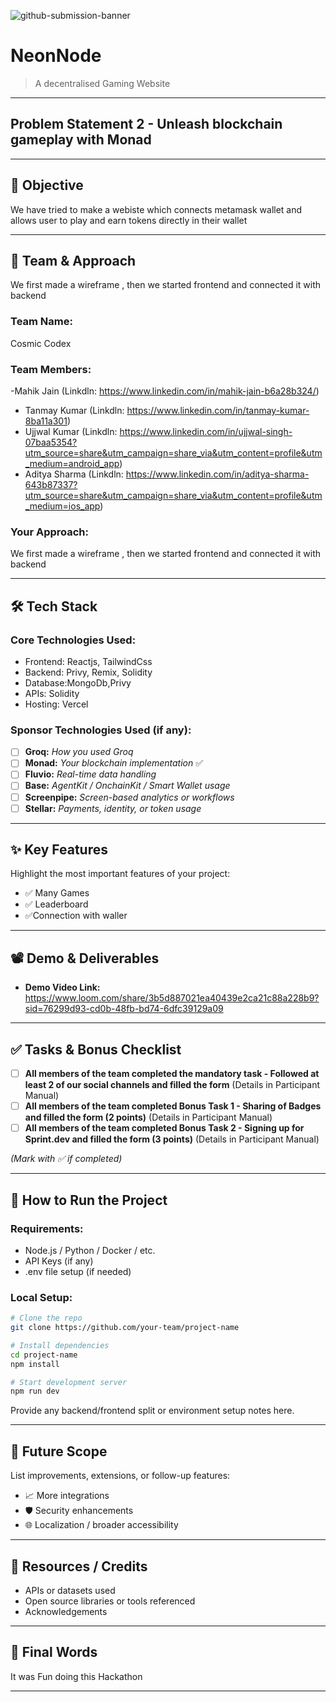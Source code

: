 ![github-submission-banner](https://github.com/user-attachments/assets/a1493b84-e4e2-456e-a791-ce35ee2bcf2f)

# NeonNode

> A decentralised Gaming Website

---

## Problem Statement 2 - Unleash blockchain gameplay with Monad


---

## 🎯 Objective

We have tried to make a webiste which connects metamask wallet and allows user to play and earn tokens directly in their wallet

---

## 🧠 Team & Approach
We first made a wireframe , then we started frontend and connected it with backend

### Team Name:  
Cosmic Codex

### Team Members:  
-Mahik Jain (Linkdln: https://www.linkedin.com/in/mahik-jain-b6a28b324/)
- Tanmay Kumar (Linkdln: https://www.linkedin.com/in/tanmay-kumar-8ba11a301)
- Ujjwal Kumar  (Linkdln: https://www.linkedin.com/in/ujjwal-singh-07baa5354?utm_source=share&utm_campaign=share_via&utm_content=profile&utm_medium=android_app)
- Aditya Sharma (Linkdln: https://www.linkedin.com/in/aditya-sharma-643b87337?utm_source=share&utm_campaign=share_via&utm_content=profile&utm_medium=ios_app)


### Your Approach:  
We first made a wireframe , then we started frontend and connected it with backend

---

## 🛠️ Tech Stack

### Core Technologies Used:
- Frontend: Reactjs, TailwindCss
- Backend: Privy, Remix, Solidity
- Database:MongoDb,Privy
- APIs: Solidity
- Hosting: Vercel

### Sponsor Technologies Used (if any):
- [ ] **Groq:** _How you used Groq_  
- [ ] **Monad:** _Your blockchain implementation_  ✅
- [ ] **Fluvio:** _Real-time data handling_  
- [ ] **Base:** _AgentKit / OnchainKit / Smart Wallet usage_  
- [ ] **Screenpipe:** _Screen-based analytics or workflows_  
- [ ] **Stellar:** _Payments, identity, or token usage_

---

## ✨ Key Features

Highlight the most important features of your project:

- ✅ Many Games
- ✅ Leaderboard
- ✅Connection with waller




---

## 📽️ Demo & Deliverables

- **Demo Video Link:** https://www.loom.com/share/3b5d887021ea40439e2ca21c88a228b9?sid=76299d93-cd0b-48fb-bd74-6dfc39129a09
---

## ✅ Tasks & Bonus Checklist

- [ ] **All members of the team completed the mandatory task - Followed at least 2 of our social channels and filled the form** (Details in Participant Manual)  
- [ ] **All members of the team completed Bonus Task 1 - Sharing of Badges and filled the form (2 points)**  (Details in Participant Manual)
- [ ] **All members of the team completed Bonus Task 2 - Signing up for Sprint.dev and filled the form (3 points)**  (Details in Participant Manual)

*(Mark with ✅ if completed)*

---

## 🧪 How to Run the Project

### Requirements:
- Node.js / Python / Docker / etc.
- API Keys (if any)
- .env file setup (if needed)

### Local Setup:
```bash
# Clone the repo
git clone https://github.com/your-team/project-name

# Install dependencies
cd project-name
npm install

# Start development server
npm run dev
```

Provide any backend/frontend split or environment setup notes here.

---

## 🧬 Future Scope

List improvements, extensions, or follow-up features:

- 📈 More integrations  
- 🛡️ Security enhancements  
- 🌐 Localization / broader accessibility  

---

## 📎 Resources / Credits

- APIs or datasets used  
- Open source libraries or tools referenced  
- Acknowledgements  

---

## 🏁 Final Words

It was Fun doing this Hackathon

---

 
